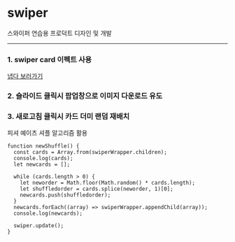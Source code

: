 # swiper
스와이퍼 연습용 프로덕트 디자인 및 개발


----
### 1. swiper card 이펙트 사용

[냅다 보러가기](https://github.com/1101x/swiper)

### 2. 슬라이드 클릭시 팝업창으로 이미지 다운로드 유도
### 3. 새로고침 클릭시 카드 더미 랜덤 재배치
피셔 예이츠 셔플 알고리즘 활용
```
function newShuffle() {
  const cards = Array.from(swiperWrapper.children);
  console.log(cards);
  let newcards = [];

  while (cards.length > 0) {
    let neworder = Math.floor(Math.random() * cards.length);
    let shuffledorder = cards.splice(neworder, 1)[0];
    newcards.push(shuffledorder);
  }
  newcards.forEach((array) => swiperWrapper.appendChild(array));
  console.log(newcards);

  swiper.update();
}
```
